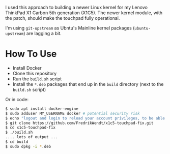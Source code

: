 I used this approach to building a newer Linux kernel for my Lenovo ThinkPad X1 Carbon 5th generation (X1C5). The newer kernel module, with the patch, should make the touchpad fully operational.

I'm using `git-upstream` as Ubntu's Mainline kernel packages (`ubuntu-upstream`) are lagging a bit.

# How To Use

* Install Docker
* Clone this repository
* Run the `build.sh` script
* Install the `*.deb` packages that end up in the `build` directory (next to the `build.sh` script)

Or in code:

```sh
$ sudo apt install docker-engine
$ sudo adduser MY_USERNAME docker # potential security risk
$ echo "logout and login to reload your account privileges, to be able to run docker properly"
$ git clone https://github.com/FredrikWendt/x1c5-touchpad-fix.git
$ cd x1c5-touchpad-fix
$ ./build.sh
.... lots of output ...
$ cd build
$ sudo dpkg -i *.deb
```
